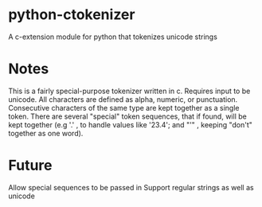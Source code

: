 python-ctokenizer
=================

A c-extension module for python that tokenizes unicode strings

Notes
=====

This is a fairly special-purpose tokenizer written in c. Requires input to be unicode. All characters are defined as alpha, numeric, or punctuation. Consecutive characters of the same type are kept together as a single token. There are several "special" token sequences, that if found, will be kept together (e.g <numeric> '.' <numeric>, to handle values like '23.4'; and <alpha> "'" <alpha>, keeping "don't" together as one word).

Future
======
Allow special sequences to be passed in
Support regular strings as well as unicode

